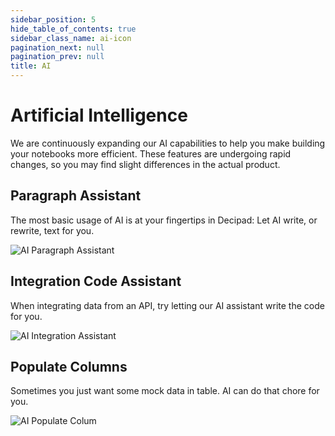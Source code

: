 ```yaml
---
sidebar_position: 5
hide_table_of_contents: true
sidebar_class_name: ai-icon
pagination_next: null
pagination_prev: null
title: AI
---
```


# Artificial Intelligence

We are continuously expanding our AI capabilities to help you make building your notebooks more efficient. These features are undergoing rapid changes, so you may find slight differences in the actual product.

## Paragraph Assistant

The most basic usage of AI is at your fingertips in Decipad: Let AI write, or rewrite, text for you.

![AI Paragraph Assistant](/img/docs/ai-paragraph.png)

## Integration Code Assistant

When integrating data from an API, try letting our AI assistant write the code for you.

![AI Integration Assistant](/img/docs/ai-code.png)

## Populate Columns

Sometimes you just want some mock data in table. AI can do that chore for you.

![AI Populate Colum](/img/docs/ai-column.png)
